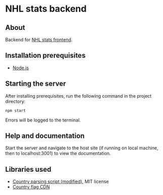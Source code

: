 # NHL stats backend

## About

Backend for [NHL stats frontend](https://github.com/JeszC/nhl-stats-frontend).

## Installation prerequisites

- [Node.js](https://nodejs.org/)

## Starting the server

After installing prerequisites, run the following command in the project directory:

`npm start`

Errors will be logged to the terminal.

## Help and documentation

Start the server and navigate to the host site (if running on local machine, then to localhost:3001) to view the
documentation.

## Libraries used

- [Country parsing script (modified)](https://github.com/vtex/country-iso-3-to-2/), MIT license
- [Country flag CDN](https://flagcdn.com/)
